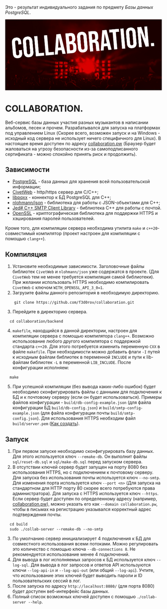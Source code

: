 Это - результат индивидуального задания по предмету _Базы данных PostgreSQL_.

![COLLABORATION.](logo.png)
# COLLABORATION.
Веб-сервис базы данных участия разных музыкантов в написании альбомов, песен и прочем. Разрабатывался для запуска на платформах под управлением Linux (Скорее всего, возможен запуск и на Windows - исходный код сервера не использует ничего специфичного для Linux). В настоящее время доступен по адресу [collaboration.pw](https://www.collaboration.pw) (Браузер будет жаловаться на угрозу безопасности из-за самоподписанного сертификата - можно спокойно принять риск и продолжить).

## Зависимости
- [PostgreSQL](https://www.postgresql.org/) - база данных для хранения всей пользовательской информации;
- [CivetWeb](https://github.com/civetweb/civetweb) - http/https сервер для C/C++;
- [libpqxx](https://github.com/jtv/libpqxx) - коннектор к БД PostgreSQL для C++;
- [nlohmann/json](https://github.com/nlohmann/json) - библиотека для работы с JSON-объектами для C++;
- [Jed# C++ SMTP Client Library](https://github.com/jeremydumais/CPP-SMTPClient-library) - библиотека C++ для работы с почтой.
- [OpenSSL](https://www.openssl.org/) - криптографическая библиотека для поддержки HTTPS и хэширования паролей пользователей.

Кроме того, для компиляции сервера необходима утилита `make` и `c++20`-совместимый компилятор (проект настроен для компиляции с помощью `clang++`).

## Компиляция

1. Установите необходимые зависимости. Заголовочные файлы библиотек `CivetWeb` и `nlohmann/json` уже содержатся в проекте. (Для `CivetWeb` тем не менее требуется компиляция самой библиотеки). При желании использовать HTTPS необходимо компилировать `CivetWeb` с ключом `WITH_OPENSSL_API_3_0=1`.
2. Загрузите файлы данного репозитория в необходимую директорию.
```
    git clone https://github.com/f3d0rov/collaboration.git
```
3. Перейдите в директорию сервера.
```
  cd collaboration/backend
```
4. `makefile`, находщийся в данной директории, настроен для компиляции сервера с помощью компилятора `clang++`. Возможно использование любого другого компилятора с поддержкой стандарта `c++20`. Для этого потребуется изменить переменную `CXX` в файле `makefile`. При необходимости можно добавить флаги `-I` путей к исходным файлам библиотек в переменной `INCLUDE` и пути к lib-файлам библиотек `-L` в переменной `LIB_INCLUDE`. После конфигурации исполняем:
```
  make
```
5. При успешной компиляции (без вывода каких-либо ошибок) будет необходимо сконфигурировать файлы с данными для подключения к БД и к почтовому серверу (если он будет использоваться). Примеры файлов конфигурации - `build/db-config-example.json` (для файла конфигурации БД `build/db-config.json`) и `build/smtp-config-example.json` (для файла конфигурации почты `build/smtp-config.json`). Для использования HTTPS необходим файл `build/server.pem` ([Как создать](https://github.com/civetweb/civetweb/blob/master/docs/OpenSSL.md#creating-a-self-signed-certificate)).

## Запуск
1. При первом запуске необходимо сконфигурировать базу данных. Для этого используется ключ `--remake-db`. Он выполнит файлы `sql/reset-db.sql` и `sql/make-db.sql` перед запуском сервера.
2. В отсутствии ключей сервер будет запущен на порту 8080 без использования HTTPS, но с подключением к почтовому серверу. Для запуска без использования почты используется ключ `--no-smtp`. Для изменения порта используется ключ `--port <n>` (Для запуска на стандартном для HTTP порту 80 скорее всего потребуются права администратора). Для запуска с HTTPS используется ключ `--https`. Если сервер будет доступен по определенному адресу (например, [collaboration.pw](https://www.collaboration.pw)), можно указать его как `--domain collaboration.pw`, чтобы в письмах на регистрацию указывался корректный адрес подтверждения почты.
```
  cd build
  sudo ./collab-server --remake-db --no-smtp
```
3. По умолчанию сервер инициализирует 4 подключения к БД для совместного использования всеми потоками. Можно регулировать это количество с помощью ключа `--db-connections 8`. Не рекомендуется использование менее 4 подключений.
4. Для вывода в лог исполняемых запросов к БД используется ключ `--log-sql`. Для вывода в лог запросов и ответов API используются ключи `--log-api-in` и `--log-api-out` (или общий `--log-api`). Учтите, что использование этих ключей будет выводить пароли и ID пользовательских сессий в лог.
5. После запуска по адресу `http://localhost:8080/` (для порта 8080) будет доступен веб-интерфейс базы данных.
6. Полный список возможных ключей доступен с помощью `./collab-server --help`.



